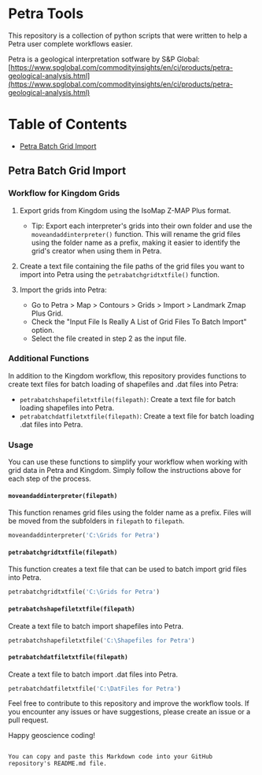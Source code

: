 # Petra Tools

This repository is a collection of python scripts that were written to help a Petra user complete workflows easier. 

Petra is a geological interpretation sotfware by S&P Global:
[https://www.spglobal.com/commodityinsights/en/ci/products/petra-geological-analysis.html](https://www.spglobal.com/commodityinsights/en/ci/products/petra-geological-analysis.html)

# Table of Contents
- [Petra Batch Grid Import](#PetraBatchGridImport)

## Petra Batch Grid Import

### Workflow for Kingdom Grids

1. Export grids from Kingdom using the IsoMap Z-MAP Plus format.
   - Tip: Export each interpreter's grids into their own folder and use the `moveandaddinterpreter()` function. This will rename the grid files using the folder name as a prefix, making it easier to identify the grid's creator when using them in Petra.

2. Create a text file containing the file paths of the grid files you want to import into Petra using the `petrabatchgridtxtfile()` function.

3. Import the grids into Petra:
   - Go to Petra > Map > Contours > Grids > Import > Landmark Zmap Plus Grid.
   - Check the "Input File Is Really A List of Grid Files To Batch Import" option.
   - Select the file created in step 2 as the input file.

### Additional Functions

In addition to the Kingdom workflow, this repository provides functions to create text files for batch loading of shapefiles and .dat files into Petra:

- `petrabatchshapefiletxtfile(filepath)`: Create a text file for batch loading shapefiles into Petra.
- `petrabatchdatfiletxtfile(filepath)`: Create a text file for batch loading .dat files into Petra.

### Usage

You can use these functions to simplify your workflow when working with grid data in Petra and Kingdom. Simply follow the instructions above for each step of the process.

#### `moveandaddinterpreter(filepath)`

This function renames grid files using the folder name as a prefix. Files will be moved from the subfolders in `filepath` to `filepath`.

```python
moveandaddinterpreter('C:\Grids for Petra')
```

#### `petrabatchgridtxtfile(filepath)`

This function creates a text file that can be used to batch import grid files into Petra.

```python
petrabatchgridtxtfile('C:\Grids for Petra')
```

#### `petrabatchshapefiletxtfile(filepath)`

Create a text file to batch import shapefiles into Petra.

```python
petrabatchshapefiletxtfile('C:\Shapefiles for Petra')
```

#### `petrabatchdatfiletxtfile(filepath)`

Create a text file to batch import .dat files into Petra.

```python
petrabatchdatfiletxtfile('C:\DatFiles for Petra')
```

Feel free to contribute to this repository and improve the workflow tools. If you encounter any issues or have suggestions, please create an issue or a pull request.

Happy geoscience coding!
```

You can copy and paste this Markdown code into your GitHub repository's README.md file.
